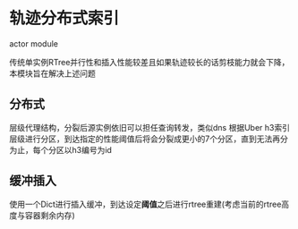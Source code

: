 # 轨迹分布式索引

actor module

传统单实例RTree并行性和插入性能较差且如果轨迹较长的话剪枝能力就会下降，本模块旨在解决上述问题

## 分布式

层级代理结构，分裂后源实例依旧可以担任查询转发，类似dns
根据Uber h3索引层级进行分区，到达指定的性能阈值后将会分裂成更小的7个分区，直到无法再分为止，每个分区以h3编号为id

## 缓冲插入

使用一个Dict进行插入缓冲，到达设定**阈值**之后进行rtree重建(考虑当前的rtree高度与容器剩余内存)
